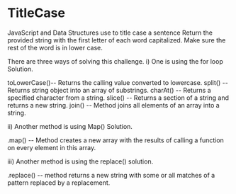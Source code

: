 # TitleCase
JavaScript and Data Structures use to title case a sentence 
Return the provided string with the first letter of each word capitalized. Make sure the rest of the word is in lower case.

There are three ways of solving this challenge.
i) One is using the for loop Solution.

toLowerCase()-- Returns the calling value converted to lowercase.
split() -- Returns string object into an array of substrings.
charAt() -- Returns a specified character from a string.
slice() -- Returns a section of a string and returns a new string.
join() -- Method joins all elements of an array into a string.


ii) Another method is using Map() Solution.

.map() -- Method creates a new array with the results of calling a function on every element in this array.


iii) Another method is using the replace() solution.

.replace() -- method returns a new string with some or all matches of a pattern replaced by a replacement.
